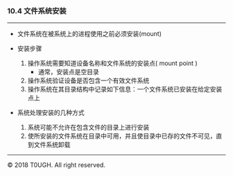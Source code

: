### 10.4 文件系统安装
---
- 文件系统在被系统上的进程使用之前必须安装(mount)

- 安装步骤
    1. 操作系统需要知道设备名称和文件系统的安装点( mount point )
        - 通常，安装点是空目录
    2. 操作系统验证设备是否包含一个有效文件系统
    3. 操作系统在其目录结构中记录如下信息：一个文件系统已安装在给定安装点上

- 系统处理安装的几种方式
    1. 系统可能不允许在包含文件的目录上进行安装
    2. 使所安装的文件系统在目录中可用，并且使目录中已存的文件不可见，直到文件系统卸载
---
&copy; 2018 T0UGH. All right reserved.